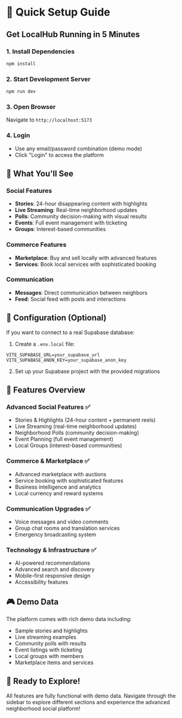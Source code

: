 # 🚀 Quick Setup Guide

## Get LocalHub Running in 5 Minutes

### 1. Install Dependencies
```bash
npm install
```

### 2. Start Development Server
```bash
npm run dev
```

### 3. Open Browser
Navigate to `http://localhost:5173`

### 4. Login
- Use any email/password combination (demo mode)
- Click "Login" to access the platform

## 🎯 What You'll See

### Social Features
- **Stories**: 24-hour disappearing content with highlights
- **Live Streaming**: Real-time neighborhood updates
- **Polls**: Community decision-making with visual results
- **Events**: Full event management with ticketing
- **Groups**: Interest-based communities

### Commerce Features
- **Marketplace**: Buy and sell locally with advanced features
- **Services**: Book local services with sophisticated booking

### Communication
- **Messages**: Direct communication between neighbors
- **Feed**: Social feed with posts and interactions

## 🔧 Configuration (Optional)

If you want to connect to a real Supabase database:

1. Create a `.env.local` file:
```env
VITE_SUPABASE_URL=your_supabase_url
VITE_SUPABASE_ANON_KEY=your_supabase_anon_key
```

2. Set up your Supabase project with the provided migrations

## 📱 Features Overview

### Advanced Social Features ✅
- Stories & Highlights (24-hour content + permanent reels)
- Live Streaming (real-time neighborhood updates)
- Neighborhood Polls (community decision-making)
- Event Planning (full event management)
- Local Groups (interest-based communities)

### Commerce & Marketplace ✅
- Advanced marketplace with auctions
- Service booking with sophisticated features
- Business intelligence and analytics
- Local currency and reward systems

### Communication Upgrades ✅
- Voice messages and video comments
- Group chat rooms and translation services
- Emergency broadcasting system

### Technology & Infrastructure ✅
- AI-powered recommendations
- Advanced search and discovery
- Mobile-first responsive design
- Accessibility features

## 🎮 Demo Data

The platform comes with rich demo data including:
- Sample stories and highlights
- Live streaming examples
- Community polls with results
- Event listings with ticketing
- Local groups with members
- Marketplace items and services

## 🚀 Ready to Explore!

All features are fully functional with demo data. Navigate through the sidebar to explore different sections and experience the advanced neighborhood social platform! 